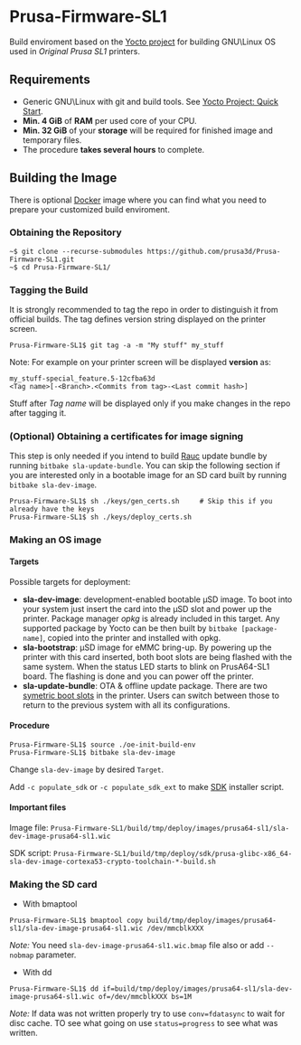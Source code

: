 # Prusa-Firmware-SL1

Build enviroment based on the [Yocto project](https://www.yoctoproject.org/) for building GNU\Linux OS used in *Original Prusa SL1* printers.

## Requirements

- Generic GNU\Linux with git and build tools. See [Yocto Project: Quick Start](https://www.yoctoproject.org/docs/1.8/yocto-project-qs/yocto-project-qs.html#yp-resources).
- **Min. 4 GiB** of **RAM** per used core of your CPU.
- **Min. 32 GiB** of your **storage** will be required for finished image and temporary files.
- The procedure **takes several hours** to complete.

## Building the Image

There is optional [Docker](https://www.docker.com/) image where you can find what you need to prepare your customized build enviroment.

### Obtaining the Repository

```console
~$ git clone --recurse-submodules https://github.com/prusa3d/Prusa-Firmware-SL1.git
~$ cd Prusa-Firmware-SL1/
```

### Tagging the Build

It is strongly recommended to tag the repo in order to distinguish it from official builds. The tag defines version string displayed on the printer screen.

```console
Prusa-Firmware-SL1$ git tag -a -m "My stuff" my_stuff
```

Note: For example on your printer screen will be displayed **version** as:

```
my_stuff-special_feature.5-12cfba63d
<Tag name>[-<Branch>.<Commits from tag>-<Last commit hash>]
```

Stuff after *Tag name* will be displayed only if you make changes in the repo after tagging it. 


### (Optional) Obtaining a certificates for image signing

This step is only needed if you intend to build [Rauc](https://rauc.io/) update bundle by running `bitbake sla-update-bundle`. You can skip the following section if you are interested only in a bootable image for an SD card built by running `bitbake sla-dev-image`.

```console
Prusa-Firmware-SL1$ sh ./keys/gen_certs.sh     # Skip this if you already have the keys
Prusa-Firmware-SL1$ sh ./keys/deploy_certs.sh
```

### Making an OS image

#### Targets

Possible targets for deployment:

- **sla-dev-image**: development-enabled bootable μSD image. To boot into your system just insert the card into the μSD slot and power up the printer. Package manager *opkg* is already included in this target. Any supported package by Yocto can be then built by `bitbake [package-name]`, copied into the printer and installed with opkg.
- **sla-bootstrap**: μSD image for eMMC bring-up. By powering up the printer with this card inserted, both boot slots are being flashed with the same system. When the status LED starts to blink on PrusA64-SL1 board. The flashing is done and you can power off the printer.
- **sla-update-bundle**: OTA & offline update package. There are two [symetric boot slots](https://rauc.readthedocs.io/en/latest/scenarios.html#symmetric-root-fs-slots) in the printer. Users can switch between those to return to the previous system with all its configurations.

#### Procedure

```console
Prusa-Firmware-SL1$ source ./oe-init-build-env
Prusa-Firmware-SL1$ bitbake sla-dev-image 
```

Change `sla-dev-image` by desired `Target`.

Add `-c populate_sdk` or `-c populate_sdk_ext` to make [SDK](https://www.yoctoproject.org/docs/latest/sdk-manual/sdk-manual.html) installer script.

#### Important files

Image file: `Prusa-Firmware-SL1/build/tmp/deploy/images/prusa64-sl1/sla-dev-image-prusa64-sl1.wic` 

SDK script: `Prusa-Firmware-SL1/build/tmp/deploy/sdk/prusa-glibc-x86_64-sla-dev-image-cortexa53-crypto-toolchain-*-build.sh`

### Making the SD card

- With bmaptool 
```console
Prusa-Firmware-SL1$ bmaptool copy build/tmp/deploy/images/prusa64-sl1/sla-dev-image-prusa64-sl1.wic /dev/mmcblkXXX
```
*Note:* You need `sla-dev-image-prusa64-sl1.wic.bmap` file also or add `--nobmap` parameter.

- With dd
```console
Prusa-Firmware-SL1$ dd if=build/tmp/deploy/images/prusa64-sl1/sla-dev-image-prusa64-sl1.wic of=/dev/mmcblkXXX bs=1M
```
*Note:* If data was not written properly try to use `conv=fdatasync` to wait for disc cache. TO see what going on use `status=progress` to see what was written.